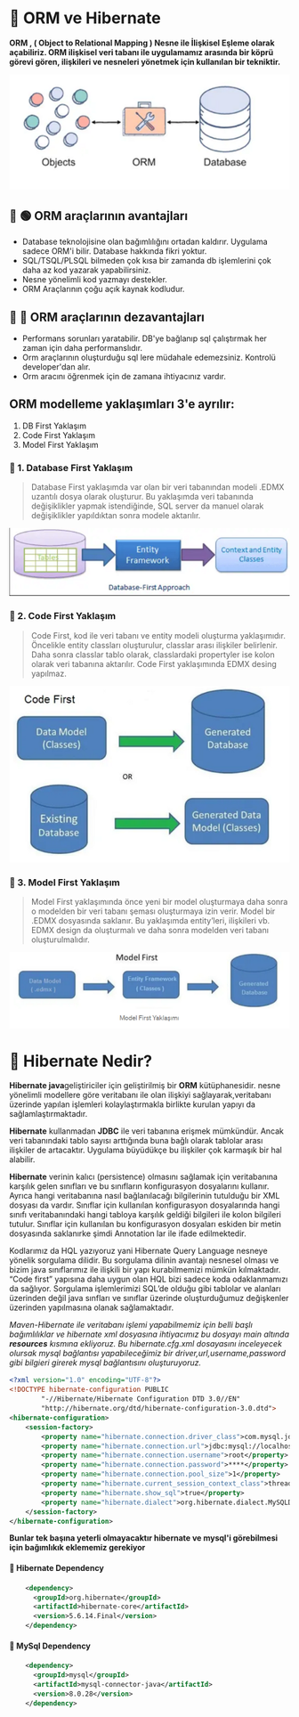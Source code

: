 # :triangular_flag_on_post: ORM ve Hibernate 

<b> ORM , ( Object to Relational Mapping ) Nesne ile İlişkisel Eşleme olarak açabiliriz. ORM
ilişkisel veri tabanı ile uygulamamız arasında bir köprü görevi gören, ilişkileri ve nesneleri yönetmek için kullanılan bir tekniktir.</b>

![img.png](img.png)

## 🎯 :green_circle: ORM araçlarının avantajları  

- Database teknolojisine olan bağımlılığını ortadan kaldırır. Uygulama sadece ORM'i bilir. Database hakkında fikri yoktur.
- SQL/TSQL/PLSQL bilmeden çok kısa bir zamanda db işlemlerini çok daha az kod yazarak yapabilirsiniz.
- Nesne yönelimli kod yazmayı destekler.
- ORM Araçlarının çoğu açık kaynak kodludur.



## 🎯 :red_circle: ORM araçlarının dezavantajları 

- Performans sorunları yaratabilir. DB'ye bağlanıp sql çalıştırmak her zaman için daha performanslıdır.
- Orm araçlarının oluşturduğu sql lere müdahale edemezsiniz. Kontrolü developer'dan alır.
- Orm aracını öğrenmek için de zamana ihtiyacınız vardır.


## ORM modelleme yaklaşımları 3'e ayrılır:

1. DB First Yaklaşım
2. Code First Yaklaşım
3. Model First Yaklaşım
 

### 🎯 1. Database First Yaklaşım

> Database First yaklaşımda var olan bir veri tabanından modeli .EDMX uzantılı dosya olarak oluşturur.
>Bu yaklaşımda veri tabanında değişiklikler yapmak istendiğinde, SQL server da manuel olarak değişiklikler yapıldıktan sonra modele aktarılır.


![img_1.png](img_1.png)

### 🎯 2. Code First Yaklaşım

> Code First, kod ile veri tabanı ve entity modeli oluşturma yaklaşımıdır. Öncelikle entity classları oluşturulur, classlar arası ilişkiler belirlenir. Daha sonra classlar tablo olarak, classlardaki propertyler ise kolon olarak veri tabanına aktarılır.
> Code First yaklaşımında EDMX desing yapılmaz.

![img_2.png](img_2.png)


### 🎯 3. Model First Yaklaşım

> Model First yaklaşımında önce yeni bir model oluşturmaya daha sonra o modelden bir veri tabanı şeması oluşturmaya izin verir.
> Model bir .EDMX dosyasında saklanır. Bu yaklaşımda entity’leri, ilişkileri vb. EDMX design da oluşturmalı ve daha sonra modelden veri tabanı oluşturulmalıdır.



![img_3.png](img_3.png)
</b>
# :triangular_flag_on_post: Hibernate Nedir?

**Hibernate java**geliştiriciler için geliştirilmiş bir **ORM** kütüphanesidir. nesne yönelimli modellere göre veritabanı ile olan ilişkiyi sağlayarak,veritabanı üzerinde yapılan işlemleri kolaylaştırmakla birlikte kurulan yapıyı da sağlamlaştırmaktadır.

**Hibernate** kullanmadan **JDBC** ile veri tabanına erişmek mümkündür. Ancak veri tabanındaki tablo sayısı arttığında buna bağlı olarak tablolar arası ilişkiler de artacaktır. Uygulama büyüdükçe bu ilişkiler çok karmaşık bir hal alabilir.

**Hibernate** verinin kalıcı (persistence) olmasını sağlamak için veritabanına karşılık gelen sınıfları ve bu sınıfların konfigurasyon dosyalarını kullanır. Ayrıca hangi veritabanına nasıl bağlanılacağı bilgilerinin tutulduğu bir XML dosyası da vardır. Sınıflar için kullanılan konfigurasyon dosyalarında hangi sınıfı veritabanındaki hangi tabloya karşılık geldiği bilgileri ile kolon bilgileri tutulur. Sınıflar için kullanılan bu konfigurasyon dosyaları eskiden bir metin dosyasında saklanırke şimdi Annotation
lar ile ifade edilmektedir.

Kodlarımız da HQL yazıyoruz yani Hibernate Query Language nesneye yönelik sorgulama dilidir. Bu sorgulama dilinin avantajı nesnesel olması ve bizim java sınıflarımız ile ilişkili bir yapı kurabilmemizi mümkün kılmaktadır. “Code first” yapısına daha uygun olan HQL bizi sadece koda odaklanmamızı da sağlıyor. Sorgulama işlemlerimizi SQL’de olduğu gibi tablolar ve alanları üzerinden değil java sınfları ve sınıflar üzerinde oluşturduğumuz değişkenler üzerinden yapılmasına olanak sağlamaktadır.

<i>Maven-Hibernate ile veritabanı işlemi yapabilmemiz için belli başlı bağımlılıklar ve
hibernate xml dosyasına ihtiyacımız  bu dosyayı main altında **resources** kısmına ekliyoruz. Bu hibernate.cfg.xml dosayasını inceleyecek
olursak mysql bağlantısı yapabileceğimiz bir driver,url,username,password gibi bilgieri girerek mysql bağlantısını oluşturuyoruz.</i>

```xml
<?xml version="1.0" encoding="UTF-8"?>
<!DOCTYPE hibernate-configuration PUBLIC
        "-//Hibernate/Hibernate Configuration DTD 3.0//EN"
        "http://hibernate.org/dtd/hibernate-configuration-3.0.dtd">
<hibernate-configuration>
    <session-factory>
        <property name="hibernate.connection.driver_class">com.mysql.jdbc.Driver</property>
        <property name="hibernate.connection.url">jdbc:mysql://localhost:3306/test?useUnicode=true&amp;useLegacyDatetimeCode=false&amp;serverTimezone=Turkey</property>
        <property name="hibernate.connection.username">root</property>
        <property name="hibernate.connection.password">****</property>
        <property name="hibernate.connection.pool_size">1</property>
        <property name="hibernate.current_session_context_class">thread</property>
        <property name="hibernate.show_sql">true</property>
        <property name="hibernate.dialect">org.hibernate.dialect.MySQLDialect</property>
    </session-factory>
</hibernate-configuration>
```

<b>Bunlar tek başına yeterli olmayacaktır hibernate ve mysql'i görebilmesi için bağımlıkık eklememiz gerekiyor</b>
#### :pushpin: Hibernate Dependency
```xml
    <dependency>
      <groupId>org.hibernate</groupId>
      <artifactId>hibernate-core</artifactId>
      <version>5.6.14.Final</version>
    </dependency>
```

#### :pushpin: MySql Dependency

```xml
    <dependency>
      <groupId>mysql</groupId>
      <artifactId>mysql-connector-java</artifactId>
      <version>8.0.28</version>
    </dependency>
```



 








